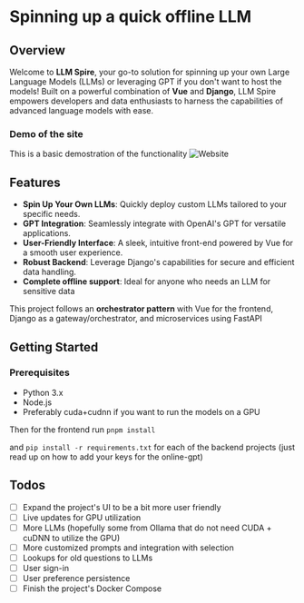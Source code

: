 # Spinning up a quick offline LLM

## Overview

Welcome to **LLM Spire**, your go-to solution for spinning up your own Large Language Models (LLMs) or leveraging GPT if you don't want to host the models! Built on a powerful combination of **Vue** and **Django**, LLM Spire empowers developers and data enthusiasts to harness the capabilities of advanced language models with ease.

### Demo of the site
This is a basic demostration of the functionality
![Website](media/demo.gif)

## Features

- **Spin Up Your Own LLMs**: Quickly deploy custom LLMs tailored to your specific needs.
- **GPT Integration**: Seamlessly integrate with OpenAI's GPT for versatile applications.
- **User-Friendly Interface**: A sleek, intuitive front-end powered by Vue for a smooth user experience.
- **Robust Backend**: Leverage Django's capabilities for secure and efficient data handling.
- **Complete offline support**: Ideal for anyone who needs an LLM for sensitive data

This project follows an **orchestrator pattern** with Vue for the frontend, Django as a gateway/orchestrator, and microservices using FastAPI 


## Getting Started

### Prerequisites

- Python 3.x
- Node.js
- Preferably cuda+cudnn if you want to run the models on a GPU
  
Then for the frontend run `pnpm install`

and `pip install -r requirements.txt` for each of the backend projects (just read up on how to add your keys for the online-gpt)



## Todos
- [ ] Expand the project's UI to be a bit more user friendly
- [ ] Live updates for GPU utilization
- [ ] More LLMs (hopefully some from Ollama that do not need CUDA + cuDNN to utilize the GPU)
- [ ] More customized prompts and integration with selection
- [ ] Lookups for old questions to LLMs
- [ ] User sign-in
- [ ] User preference persistence 
- [ ] Finish the project's Docker Compose
